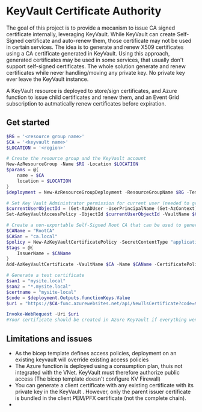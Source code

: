 # KeyVault Certificate Authority

The goal of this project is to provide a mecanism to issue CA signed certificate internally, leveraging KeyVault. While KeyVault can create Self-Signed certificate and auto-renew them, those certificate may not be used in certain services. The idea is to generate and renew X509 certificates using a CA certificate generated in KeyVault. Using this approach, generated certificates may be used in some services, that usually don't support self-signed certificates. The whole solution generate and renew certificates while never handling/moving any private key. No private key ever leave the KeyVault instance.

A KeyVault resource is deployed to store/sign certificates, and Azure function to issue child certificates and renew them, and an Event Grid subscription to autmatically renew certificates before expiration.

## Get started

```powershell
$RG = '<resource group name>'
$CA = '<keyvault name>'
$LOCATION = '<region>'

# Create the resource group and the KeyVault account
New-AzResourceGroup -Name $RG -Location $LOCATION
$params = @{ 
    name = $CA
    location = $LOCATION 
}
$deployment = New-AzResourceGroupDeployment -ResourceGroupName $RG -TemplateFile .\keyvault.bicep -TemplateParameterObject $params

# Set Key Vault Administrator permission for current user (needed to generate CA)
$currentUserObjectId = (Get-AzADUser -UserPrincipalName (Get-AzContext).Account).Id
Set-AzKeyVaultAccessPolicy -ObjectId $currentUserObjectId -VaultName $CA -PermissionsToCertificates all

# Create a non-exportable Self-Signed Root CA that can be used to generate client and server certificates
$CAName = "RootCA"
$CASan = "ca.local"
$policy = New-AzKeyVaultCertificatePolicy -SecretContentType "application/x-pkcs12" -SubjectName "CN=$CASan" -IssuerName "Self" -ValidityInMonths 48 -ReuseKeyOnRenewal -KeyNotExportable
$tags = @{
    IssuerName = $CAName
}
Add-AzKeyVaultCertificate -VaultName $CA -Name $CAName -CertificatePolicy $policy -Tag $tags

# Generate a test certificate
$san1 = "mysite.local"
$san2 = "*.mysite.local"
$certname = "mysite-local"
$code = $deployment.Outputs.functionKeys.Value
$uri = "https://$CA-func.azurewebsites.net/api/NewTlsCertificate?code=$code&name=$certname&subject=$san1&fqdn=$san1&fqdn=$san2"

Invoke-WebRequest -Uri $uri
#Your certificate should be created in Azure KeyVault if everything went through :)
```

## Limitations and issues

- As the bicep template defines access policies, deployment on an existing keyvault will override existing access policies
- The Azure function is deployed using a consumption plan, thuis not integrated with the VNet. KeyVault must therefore authorize public access (The bicep template doesn't configure KV Firewall)
- You can generate a client certificate with any existing certificate with its private key in the KeyVault . However, only the parent issuer certificate is bundled in the client PEM/PFX certificate (not the complete chain).
- 

